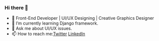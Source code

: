 ### Hi there 👋
- 🔭 Front-End Developer | UI/UX Designing | Creative Graphics Designer
- 🌱 I’m currently learning Django framework.
- 💬 Ask me about UI/UX issues.
- 📫 How to reach me:[Twitter](https://twitter.com/Jobsonvarghese1)  [LinkedIn](https://www.linkedin.com/in/jobson-varghese-a54856168/)
<!--
**jobsonpvarghese/jobsonpvarghese** is a ✨ _special_ ✨ repository because its `README.md` (this file) appears on your GitHub profile.

Here are some ideas to get you started:

- 🔭 I’m currently working on ...
- 🌱 I’m currently learning ...
- 👯 I’m looking to collaborate on ...
- 🤔 I’m looking for help with ...
- 💬 Ask me about ...
- 📫 How to reach me: ...
- 😄 Pronouns: ...
- ⚡ Fun fact: ...
-->
